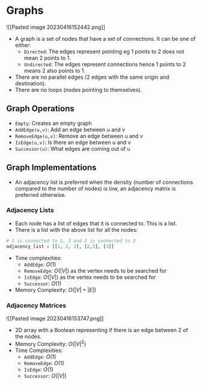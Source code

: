 # Graphs 
![[Pasted image 20230416152442.png]]
* A graph is a set of nodes that have a set of connections. It can be one of either:
	* `Directed`: The edges represent pointing eg 1 points to 2 does not mean 2 points to 1.
	* `Undirected`: The edges represent connections hence 1 points to 2 means 2 also points to 1.
* There are no parallel edges (2 edges with the same origin and destination).
* There are no loops (nodes pointing to themselves).

## Graph Operations
* `Empty`: Creates an empty graph
* `AddEdge(u,v)`: Add an edge between u and v
* `RemoveEdge(u,v)`: Remove an edge between u and v
* `IsEdge(u,v)`: Is there an edge between u and v
* `Successor(u)`: What edges are coming out of u

## Graph Implementations
* An adjacency list is preferred when the density (number of connections compared to the number of nodes) is low, an adjacency matrix is preferred otherwise.
### Adjacency Lists 
* Each node has a list of edges that it is connected to. This is a list.
* There is a list with the above list for all the nodes:
```python
# 1 is connected to 2, 3 and 2 is connected to 3 
adjacency_list = [[1, 2, 3], [2,3], [3]]
```
* Time complexities:
	* `AddEdge`: $O(1)$
	* `RemoveEdge`: $O(|V|)$ as the vertex needs to be searched for
	* `IsEdge`: $O(|V|)$ as the vertex needs to be searched for
	* `Successor`: $O(1)$
* Memory Complexity: $O(|V| + |E|)$

### Adjacency Matrices
![[Pasted image 20230416153747.png]]
* 2D array with a Boolean representing if there is an edge between 2 of the nodes.
* Memory Complexity: $O(|V|^2)$
* Time Complexities:
	* `AddEdge`: $O(1)$
	* `RemoveEdge`: $O(1)$
	* `IsEdge`: $O(1)$
	* `Successor`: $O(|V|)$
